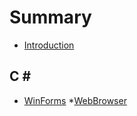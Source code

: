 # Summary

* [Introduction](README.md)

## C \#
* [WinForms](a\Aaa\winforms.md)
    *[WebBrowser](a\Aaa\webb.md)





